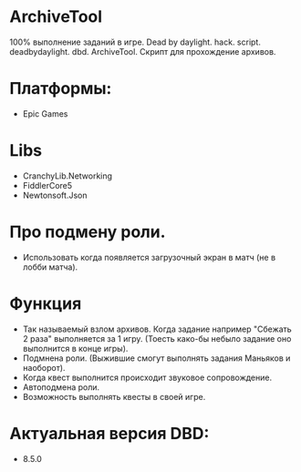 # ArchiveTool
100% выполнение заданий в игре. Dead by daylight. hack. script. deadbydaylight. dbd. ArchiveTool. Скрипт для прохождение архивов.

# Платформы:
- Epic Games

# Libs
- CranchyLib.Networking
- FiddlerCore5
- Newtonsoft.Json

# Про подмену роли.
- Использовать когда появляется загрузочный экран в матч (не в лобби матча).

# Функция
- Так называемый взлом архивов. Когда задание например "Сбежать 2 раза" выполняется за 1 игру. (Тоесть како-бы небыло задание оно выполнится в конце игры).
- Подмнена роли. (Выжившие смогут выполнять задания Маньяков и наоборот).
- Когда квест выполнится происходит звуковое сопровождение.
- Автоподмена роли.
- Возможность выполнять квесты в своей игре.

# Актуальная версия DBD:
- 8.5.0
